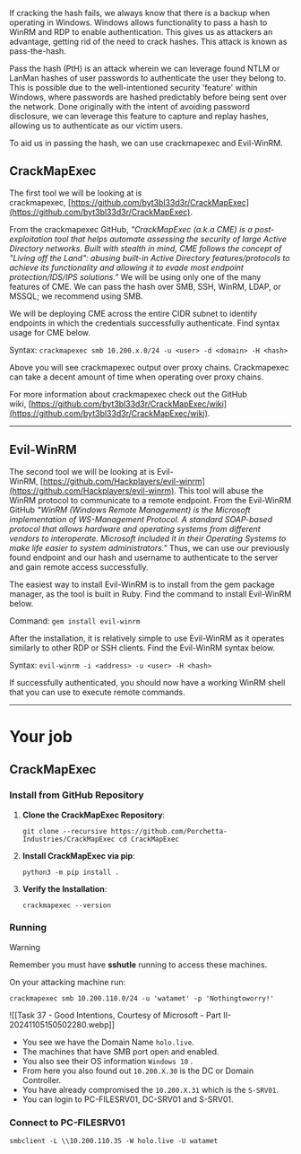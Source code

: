 If cracking the hash fails, we always know that there is a backup when operating in Windows. Windows allows functionality to pass a hash to WinRM and RDP to enable authentication. This gives us as attackers an advantage, getting rid of the need to crack hashes. This attack is known as pass-the-hash.  

Pass the hash (PtH) is an attack wherein we can leverage found NTLM or LanMan hashes of user passwords to authenticate the user they belong to. This is possible due to the well-intentioned security 'feature' within Windows, where passwords are hashed predictably before being sent over the network. Done originally with the intent of avoiding password disclosure, we can leverage this feature to capture and replay hashes, allowing us to authenticate as our victim users.  

To aid us in passing the hash, we can use crackmapexec and Evil-WinRM.  

## CrackMapExec

The first tool we will be looking at is crackmapexec, [https://github.com/byt3bl33d3r/CrackMapExec](https://github.com/byt3bl33d3r/CrackMapExec). 

From the crackmapexec GitHub, *"CrackMapExec (a.k.a CME) is a post-exploitation tool that helps automate assessing the security of large Active Directory networks. Built with stealth in mind, CME follows the concept of "Living off the Land": abusing built-in Active Directory features/protocols to achieve its functionality and allowing it to evade most endpoint protection/IDS/IPS solutions."* We will be using only one of the many features of CME. We can pass the hash over SMB, SSH, WinRM, LDAP, or MSSQL; we recommend using SMB.

  
We will be deploying CME across the entire CIDR subnet to identify endpoints in which the credentials successfully authenticate. Find syntax usage for CME below.  

Syntax: `crackmapexec smb 10.200.x.0/24 -u <user> -d <domain> -H <hash>`

Above you will see crackmapexec output over proxy chains. Crackmapexec can take a decent amount of time when operating over proxy chains.  

For more information about crackmapexec check out the GitHub wiki, [https://github.com/byt3bl33d3r/CrackMapExec/wiki](https://github.com/byt3bl33d3r/CrackMapExec/wiki).  

---

## Evil-WinRM

The second tool we will be looking at is Evil-WinRM, [https://github.com/Hackplayers/evil-winrm](https://github.com/Hackplayers/evil-winrm). This tool will abuse the WinRM protocol to communicate to a remote endpoint. From the Evil-WinRM GitHub *"WinRM (Windows Remote Management) is the Microsoft implementation of WS-Management Protocol. A standard SOAP-based protocol that allows hardware and operating systems from different vendors to interoperate. Microsoft included it in their Operating Systems to make life easier to system administrators."*  Thus, we can use our previously found endpoint and our hash and username to authenticate to the server and gain remote access successfully.  

The easiest way to install Evil-WinRM is to install from the gem package manager, as the tool is built in Ruby. Find the command to install Evil-WinRM below.  

Command: `gem install evil-winrm`

After the installation, it is relatively simple to use Evil-WinRM as it operates similarly to other RDP or SSH clients. Find the Evil-WinRM syntax below.  

Syntax: `evil-winrm -i <address> -u <user> -H <hash>`

If successfully authenticated, you should now have a working WinRM shell that you can use to execute remote commands.


---

# Your job

## CrackMapExec


### Install from GitHub Repository

1. **Clone the CrackMapExec Repository**:

    `git clone --recursive https://github.com/Porchetta-Industries/CrackMapExec cd CrackMapExec`
    
2. **Install CrackMapExec via pip**:
   
    `python3 -m pip install .`
    
3. **Verify the Installation**:

    `crackmapexec --version`

### Running


> [!warning]
> Remember you must have **sshutle** running to access these machines.


On your attacking machine run:

```
crackmapexec smb 10.200.110.0/24 -u 'watamet' -p 'Nothingtoworry!'
```

![[Task 37 - Good Intentions, Courtesy of Microsoft - Part II-20241105150502280.webp]]

- You see we have the Domain Name `holo.live`.
- The machines that have SMB port open and enabled. 
- You also see their OS information `Windows 10` . 
- From here you also found out `10.200.X.30` is the DC or Domain Controller.
- You have already compromised the `10.200.X.31` which is the `S-SRV01`.
- You can login to PC-FILESRV01, DC-SRV01 and S-SRV01.

### Connect to PC-FILESRV01

```
smbclient -L \\10.200.110.35 -W holo.live -U watamet
```

